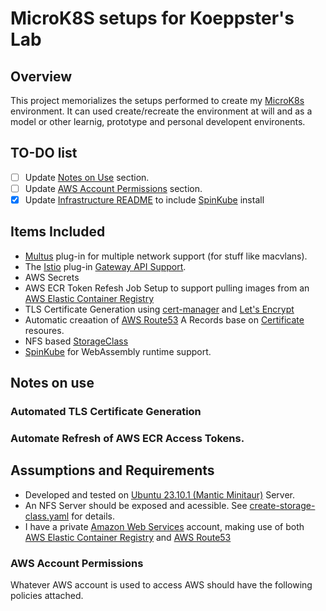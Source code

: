 # MicroK8S setups for Koeppster's Lab

## Overview

This project memorializes the setups performed to create my [MicroK8s](https://microk8s.io/) environment.  It can used create/recreate the environment at will and as a model or other learnig, prototype and personal developent environents.

## TO-DO list

- [ ] Update [Notes on Use](#notes-on-use) section.
- [ ] Update [AWS Account Permissions](#aws-account-permissions) section.
- [x] Update [Infrastructure README](/README.md) to include [SpinKube](https://www.spinkube.dev/) install

## Items Included

- [Multus](https://github.com/k8snetworkplumbingwg/multus-cni) plug-in for multiple network support (for stuff like macvlans).
- The [Istio](https://istio.io/latest/docs/setup/platform-setup/microk8s/) plug-in [Gateway API Support](https://kubernetes.io/docs/concepts/services-networking/gateway/).
- AWS Secrets
- AWS ECR Token Refesh Job Setup to support pulling images from an [AWS Elastic Container Registry](https://aws.amazon.com/ecr/)
- TLS Certificate Generation using [cert-manager](https://microk8s.io/docs/addon-cert-manager) and [Let's Encrypt](https://letsencrypt.org/)
- Automatic creaation of [AWS Route53](https://aws.amazon.com/route53/) A Records base on [Certificate](https://cert-manager.io/v1.8-docs/reference/api-docs/#cert-manager.io/v1.Certificate) resoures.
- NFS based [StorageClass](https://kubernetes.io/docs/concepts/storage/storage-classes/) 
- [SpinKube](https://www.spinkube.dev/) for WebAssembly runtime support.

## Notes on use

### Automated TLS Certificate Generation

### Automate Refresh of AWS ECR Access Tokens.

## Assumptions and Requirements

- Developed and tested on [Ubuntu 23.10.1 (Mantic Minitaur)](https://aws.amazon.com/ecr/) Server.
- An NFS Server should be exposed and acessible.  See [create-storage-class.yaml](./infrastruture/create-storage-class.yaml) for details.
- I have a private [Amazon Web Services](https://aws.amazon.com/) account, making use of both [AWS Elastic Container Registry](https://aws.amazon.com/ecr/) and [AWS Route53](https://aws.amazon.com/route53//)

### AWS Account Permissions

Whatever AWS account is used to access AWS should have the following policies attached.
